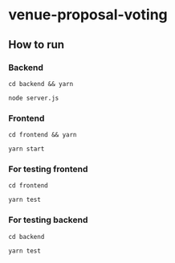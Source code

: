 # venue-proposal-voting

## How to run

### Backend

`cd backend && yarn`

`node server.js`

### Frontend

`cd frontend && yarn`

`yarn start`

### For testing frontend

`cd frontend`

`yarn test`

### For testing backend

`cd backend`

`yarn test`
